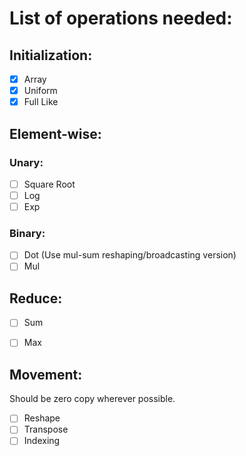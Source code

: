 # List of operations needed:


## Initialization:

- [x] Array
- [x] Uniform
- [x] Full Like

## Element-wise:

### Unary:

- [ ] Square Root
- [ ] Log
- [ ] Exp

### Binary:

- [ ] Dot (Use mul-sum reshaping/broadcasting version)
- [ ] Mul

## Reduce:

- [ ] Sum
- [ ] Max


## Movement:

Should be zero copy wherever possible.

- [ ] Reshape
- [ ] Transpose
- [ ] Indexing
